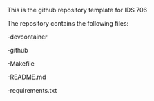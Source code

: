 This is the github repository template for IDS 706

The repository contains the following files:

-devcontainer 

-github

-Makefile

-README.md

-requirements.txt
